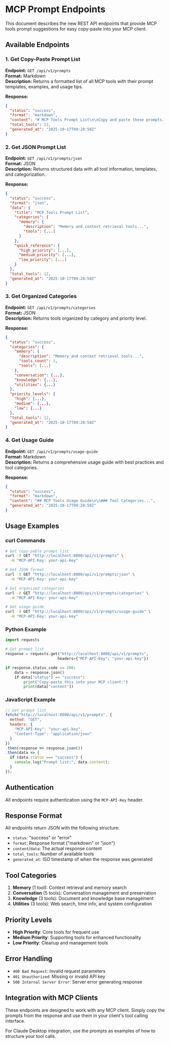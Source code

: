 # MCP Prompt Endpoints

This document describes the new REST API endpoints that provide MCP tools prompt suggestions for easy copy-paste into your MCP client.

## Available Endpoints

### 1. Get Copy-Paste Prompt List
**Endpoint:** `GET /api/v1/prompts`  
**Format:** Markdown  
**Description:** Returns a formatted list of all MCP tools with their prompt templates, examples, and usage tips.

**Response:**
```json
{
  "status": "success",
  "format": "markdown",
  "content": "# MCP Tools Prompt List\n\nCopy and paste these prompts...",
  "total_tools": 12,
  "generated_at": "2025-10-17T09:20:50Z"
}
```

### 2. Get JSON Prompt List
**Endpoint:** `GET /api/v1/prompts/json`  
**Format:** JSON  
**Description:** Returns structured data with all tool information, templates, and categorization.

**Response:**
```json
{
  "status": "success",
  "format": "json",
  "data": {
    "title": "MCP Tools Prompt List",
    "categories": {
      "memory": {
        "description": "Memory and context retrieval tools...",
        "tools": [...]
      }
    },
    "quick_reference": {
      "high_priority": [...],
      "medium_priority": [...],
      "low_priority": [...]
    }
  },
  "total_tools": 12,
  "generated_at": "2025-10-17T09:20:50Z"
}
```

### 3. Get Organized Categories
**Endpoint:** `GET /api/v1/prompts/categories`  
**Format:** JSON  
**Description:** Returns tools organized by category and priority level.

**Response:**
```json
{
  "status": "success",
  "categories": {
    "memory": {
      "description": "Memory and context retrieval tools...",
      "tools_count": 1,
      "tools": [...]
    },
    "conversation": {...},
    "knowledge": {...},
    "utilities": {...}
  },
  "priority_levels": {
    "high": {...},
    "medium": {...},
    "low": {...}
  },
  "total_tools": 12,
  "generated_at": "2025-10-17T09:20:50Z"
}
```

### 4. Get Usage Guide
**Endpoint:** `GET /api/v1/prompts/usage-guide`  
**Format:** Markdown  
**Description:** Returns a comprehensive usage guide with best practices and tool categories.

**Response:**
```json
{
  "status": "success",
  "format": "markdown",
  "content": "## MCP Tools Usage Guide\n\n### Tool Categories...",
  "generated_at": "2025-10-17T09:20:50Z"
}
```

## Usage Examples

### curl Commands
```bash
# Get copy-pable prompt list
curl -X GET "http://localhost:8000/api/v1/prompts" \
  -H "MCP-API-Key: your-api-key"

# Get JSON format
curl -X GET "http://localhost:8000/api/v1/prompts/json" \
  -H "MCP-API-Key: your-api-key"

# Get organized categories
curl -X GET "http://localhost:8000/api/v1/prompts/categories" \
  -H "MCP-API-Key: your-api-key"

# Get usage guide
curl -X GET "http://localhost:8000/api/v1/prompts/usage-guide" \
  -H "MCP-API-Key: your-api-key"
```

### Python Example
```python
import requests

# Get prompt list
response = requests.get("http://localhost:8000/api/v1/prompts", 
                       headers={"MCP-API-Key": "your-api-key"})

if response.status_code == 200:
    data = response.json()
    if data["status"] == "success":
        print("Copy-paste this into your MCP client:")
        print(data["content"])
```

### JavaScript Example
```javascript
// Get prompt list
fetch("http://localhost:8000/api/v1/prompts", {
  method: "GET",
  headers: {
    "MCP-API-Key": "your-api-key",
    "Content-Type": "application/json"
  }
})
.then(response => response.json())
.then(data => {
  if (data.status === "success") {
    console.log("Prompt list:", data.content);
  }
});
```

## Authentication

All endpoints require authentication using the `MCP-API-Key` header.

## Response Format

All endpoints return JSON with the following structure:
- `status`: "success" or "error"
- `format`: Response format ("markdown" or "json")
- `content`/`data`: The actual response content
- `total_tools`: Number of available tools
- `generated_at`: ISO timestamp of when the response was generated

## Tool Categories

1. **Memory** (1 tool): Context retrieval and memory search
2. **Conversation** (5 tools): Conversation management and preservation
3. **Knowledge** (3 tools): Document and knowledge base management
4. **Utilities** (3 tools): Web search, time info, and system configuration

## Priority Levels

- **High Priority**: Core tools for frequent use
- **Medium Priority**: Supporting tools for enhanced functionality
- **Low Priority**: Cleanup and management tools

## Error Handling

- `400 Bad Request`: Invalid request parameters
- `401 Unauthorized`: Missing or invalid API key
- `500 Internal Server Error`: Server error generating response

## Integration with MCP Clients

These endpoints are designed to work with any MCP client. Simply copy the prompts from the response and use them in your client's tool calling interface.

For Claude Desktop integration, use the prompts as examples of how to structure your tool calls.